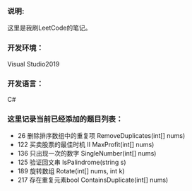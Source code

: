 ### 说明:
这里是我刷LeetCode的笔记。

### 开发环境：
Visual Studio2019

### 开发语言：
C#

### 这里记录当前已经添加的题目列表：
* 26 删除排序数组中的重复项 RemoveDuplicates(int[] nums)
* 122 买卖股票的最佳时机 II MaxProfit(int[] nums)
* 136 只出现一次的数字 SingleNumber(int[] nums)
* 125 验证回文串 IsPalindrome(string s)
* 189 旋转数组 Rotate(int[] nums, int k)
* 217 存在重复元素bool ContainsDuplicate(int[] nums)